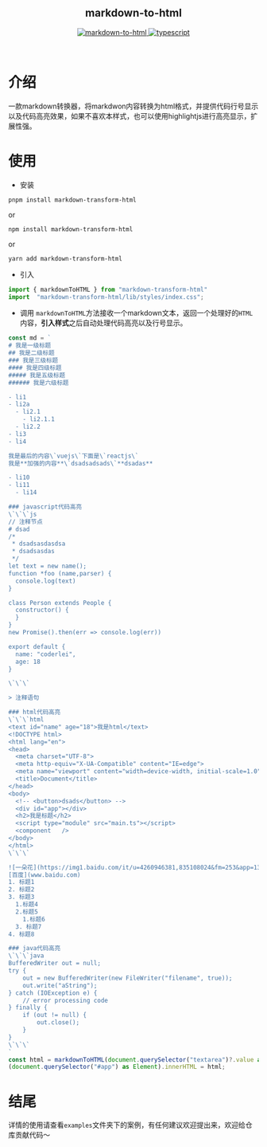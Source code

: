 <div align="center">
	<h2>markdown-to-html</h2>
	<p align="center">
	    <a href="https://github.com/Acmenlei/markdown-to-html/tree/master" target="_blank">
	        <img src="https://img.shields.io/badge/markdown--to--html-1.1-orange" alt="markdown-to-html">
	    </a>
		<a href="https://www.tslang.cn/" target="_blank">
	        <img src="https://img.shields.io/badge/typescript-%3E4.0.0-blue" alt="typescript">
	    </a>
	</p>
	<p>&nbsp;</p>
</div>

# 介绍
一款markdown转换器，将markdwon内容转换为html格式，并提供代码行号显示以及代码高亮效果，如果不喜欢本样式，也可以使用highlightjs进行高亮显示，扩展性强。

# 使用
- 安装
```shell
pnpm install markdown-transform-html
```
or
```shell
npm install markdown-transform-html
```
or
```shell
yarn add markdown-transform-html
```
- 引入
```ts
import { markdownToHTML } from "markdown-transform-html"
import  "markdown-transform-html/lib/styles/index.css";
```
- 调用
`markdownToHTML`方法接收一个markdown文本，返回一个处理好的`HTML`内容，**引入样式**之后自动处理代码高亮以及行号显示。
```ts
const md = `
# 我是一级标题
## 我是二级标题
### 我是三级标题
#### 我是四级标题
##### 我是五级标题
###### 我是六级标题

- li1
- li2a
  - li2.1
    - li2.1.1
  - li2.2
- li3
- li4

我是最后的内容\`vuejs\`下面是\`reactjs\`
我是**加强的内容**\`dsadsadsads\`**dsadas**

- li10
- li11
  - li14

### javascript代码高亮
\`\`\`js
// 注释节点
# dsad
/*
 * dsadsasdasdsa
 * dsadsasdas
 */
let text = new name();
function *foo (name,parser) {
  console.log(text)
}

class Person extends People {
  constructor() {
  }
}
new Promise().then(err => console.log(err))

export default {
  name: "coderlei",
  age: 18
}

\`\`\`

> 注释语句

### html代码高亮
\`\`\`html
<text id="name" age="18">我是html</text>
<!DOCTYPE html>
<html lang="en">
<head>
  <meta charset="UTF-8">
  <meta http-equiv="X-UA-Compatible" content="IE=edge">
  <meta name="viewport" content="width=device-width, initial-scale=1.0" />
  <title>Document</title>
</head>
<body>
  <!-- <button>dsads</button> -->
  <div id="app"></div>
  <h2>我是标题</h2>
  <script type="module" src="main.ts"></script>
  <component   />
</body>
</html>
\`\`\`

![一朵花](https://img1.baidu.com/it/u=4260946381,835108024&fm=253&app=138&size=w931&n=0&f=JPEG&fmt=auto?sec=1664125200&t=22f4f6189388e98416c9f814dc3910ec)
[百度](www.baidu.com)
1. 标题1
2. 标题2
3. 标题3
  1.标题4
  2.标题5
    1.标题6
  3. 标题7
4. 标题8

### java代码高亮
\`\`\`java
BufferedWriter out = null;  
try {  
    out = new BufferedWriter(new FileWriter("filename", true));  
    out.write("aString");  
} catch (IOException e) {  
    // error processing code  
} finally {  
    if (out != null) {  
        out.close();  
    }  
}
\`\`\`
`
const html = markdownToHTML(document.querySelector("textarea")?.value as string || md);
(document.querySelector("#app") as Element).innerHTML = html;
```
# 结尾
详情的使用请查看`examples`文件夹下的案例，有任何建议欢迎提出来，欢迎给仓库贡献代码～